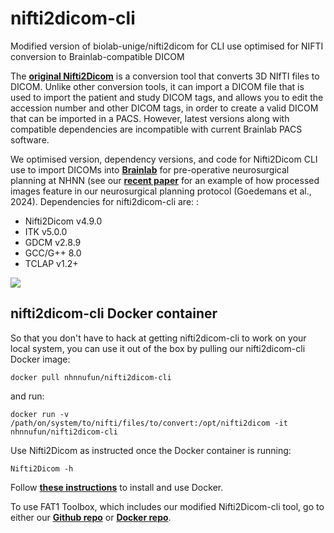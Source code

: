 nifti2dicom-cli
=================
Modified version of biolab-unige/nifti2dicom for CLI use optimised for NIFTI conversion to Brainlab-compatible DICOM

The [**original Nifti2Dicom**](https://github.com/biolab-unige/nifti2dicom) is a conversion tool that converts 3D NIfTI files to DICOM. Unlike other conversion tools, it can import a DICOM file that is used to import the patient and study DICOM tags, and allows you to edit the accession number and other DICOM tags, in order to create a valid DICOM that can be imported in a PACS. However, latest versions along with compatible dependencies are incompatible with current Brainlab PACS software.

We optimised version, dependency versions, and code for Nifti2Dicom CLI use to import DICOMs into [**Brainlab**](https://www.brainlab.com/) for pre-operative neurosurgical planning at NHNN (see our [**recent paper**](https://doi.org/10.1162/imag_a_00139) for an example of how processed images feature in our neurosurgical planning protocol (Goedemans et al., 2024). 
Dependencies for nifti2dicom-cli are: :
* Nifti2Dicom v4.9.0
* ITK v5.0.0
* GDCM v2.8.9
* GCC/G++ 8.0
* TCLAP v1.2+

<img src="(https://images.app.goo.gl/Cjv51auupM4JMes68)">

## nifti2dicom-cli Docker container
So that you don't have to hack at getting nifti2dicom-cli to work on your local system, you can use it out of the box by pulling our nifti2dicom-cli Docker image:

```
docker pull nhnnufun/nifti2dicom-cli
```

and run:

```
docker run -v /path/on/system/to/nifti/files/to/convert:/opt/nifti2dicom -it nhnnufun/nifti2dicom-cli
```

Use Nifti2Dicom as instructed once the Docker container is running: 

```
Nifti2Dicom -h
```

Follow [**these instructions**](https://www.docker.com/get-started/) to install and use Docker.

To use FAT1 Toolbox, which includes our modified Nifti2Dicom-cli tool, go to either our [**Github repo**](https://github.com/nhnnufun/fat1-toolbox) or [**Docker repo**](https://hub.docker.com/layers/nhnnufun/fat1_toolbox). 

